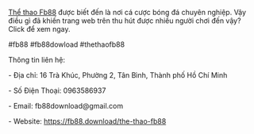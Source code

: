 <p><a href="https://fb88.download/the-thao-fb88">Thể thao Fb88</a> được biết đến là nơi cá cược bóng đá chuyên nghiệp. Vậy điều gì đã khiến trang web trên thu hút được nhiều người chơi đến vậy? Click để xem ngay.<p>
<p>#fb88 #fb88dowload #thethaofb88<p>
<p>Thông tin liên hệ:<p>
<p>- Địa chỉ: 16 Trà Khúc, Phường 2, Tân Bình, Thành phố Hồ Chí Minh<p>
<p>- Số Điện Thoại: 0963586937<p>
<p>- Email: fb88download@gmail.com<p>
<p>- Website: <a href="https://fb88.download/the-thao-fb88">https://fb88.download/the-thao-fb88</a><p>